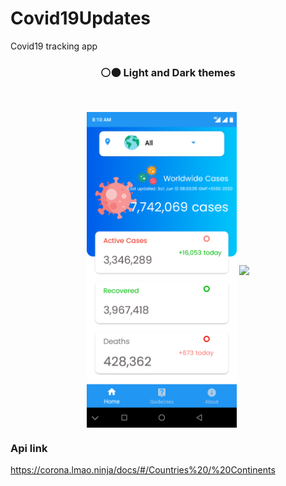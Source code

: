 # Covid19Updates
Covid19 tracking app



<h3 align="center">⚪⚫ Light and Dark themes</h3></br>

<p align="center">
<img align="center" src="./screenshots/Screenshot_20200613-081051.png" width="240"> 
<img align="center" src="./screenshots/screenshots/Screenshot_20200613-081104.png" width="240"> 
</p>


 ### Api link
 
 https://corona.lmao.ninja/docs/#/Countries%20/%20Continents
